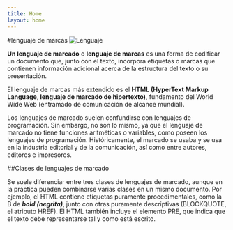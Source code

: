 ```yaml
---
title: Home
layout: home
---
```

#lenguaje de marcas
![Lenguaje](/imagenes/)

**Un lenguaje de marcado** o **lenguaje de marcas** es una forma de codificar un documento que, junto con el texto, incorpora etiquetas o marcas que contienen información adicional acerca de la estructura del texto o su presentación.

El lenguaje de marcas más extendido es el __HTML (HyperText Markup Language, lenguaje de marcado de hipertexto)__, fundamento del World Wide Web (entramado de comunicación de alcance mundial).

Los lenguajes de marcado suelen confundirse con lenguajes de programación. Sin embargo, no son lo mismo, ya que el lenguaje de marcado no tiene funciones aritméticas o variables, como poseen los lenguajes de programación. Históricamente, el marcado se usaba y se usa en la industria editorial y de la comunicación, así como entre autores, editores e impresores.

##Clases de lenguajes de marcado

Se suele diferenciar entre tres clases de lenguajes de marcado, aunque en la práctica pueden combinarse varias clases en un mismo documento. Por ejemplo, el HTML contiene etiquetas puramente procedimentales, como la B de ***bold (negrita)***, junto con otras puramente descriptivas (BLOCKQUOTE, el atributo HREF). El HTML también incluye el elemento PRE, que indica que el texto debe representarse tal y como está escrito.
